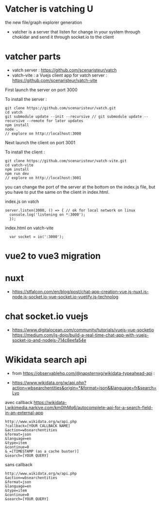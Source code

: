 # Vatcher is vatching U

the new file/graph explorer generation

- vatcher is a server that listen for change in your system through chokidar and send it through socket.io to the client


# vatcher parts
- vatch server : https://github.com/scenaristeur/vatch
- vatch-vite : a Vuejs client app for vatch server : https://github.com/scenaristeur/vatch-vite

First launch the server on port 3000

To install the server :
```
git clone https://github.com/scenaristeur/vatch.git
cd vatch
git submodule update --init --recursive // git submodule update --recursive --remote for later updates
npm install
node .
// explore on http://localhost:3000
```
Next launch the client on port 3001


To install the client :
```
git clone https://github.com/scenaristeur/vatch-vite.git
cd vatch-vite
npm install
npm run dev
// explore on http://localhost:3001
```
you can change the port of the server at the bottom on the index.js file, but you have to put the same on the client in index.html.

index.js on vatch
```
server.listen(3000, () => { // ok for local network on linux
  console.log('listening on *:3000');
  });
```

index.html on vatch-vite
```
  var socket = io(':3000');
```

# vue2 to vue3 migration

# nuxt
- https://stfalcon.com/en/blog/post/chat-app-creation-vue.js-nuxt.js-node.js-socket.io-vue-socket.io-vuetify.js-technolog

# chat socket.io vuejs
- https://www.digitalocean.com/community/tutorials/vuejs-vue-socketio
https://medium.com/js-dojo/build-a-real-time-chat-app-with-vuejs-socket-io-and-nodejs-714c8eefa54e

# Wikidata search api
* from https://observablehq.com/@napsternxg/wikidata-typeahead-api :
- https://www.wikidata.org/w/api.php?action=wbsearchentities&origin=*&format=json&&language=fr&search=Lyo

avec callback https://wikidata-l.wikimedia.narkive.com/km0lhMq6/autocomplete-api-for-a-search-field-in-an-external-app

```
http://www.wikidata.org/w/api.php
?callback=[YOUR CALLBACK NAME]
&action=wbsearchentities
&format=json
&language=en
&type=item
&continue=0
&_=[TIMESTAMP (as a cache buster)]
&search=[YOUR QUERY]

```

sans callback
```
http://www.wikidata.org/w/api.php
&action=wbsearchentities
&format=json
&language=en
&type=item
&continue=0
&search=[YOUR QUERY]
```
